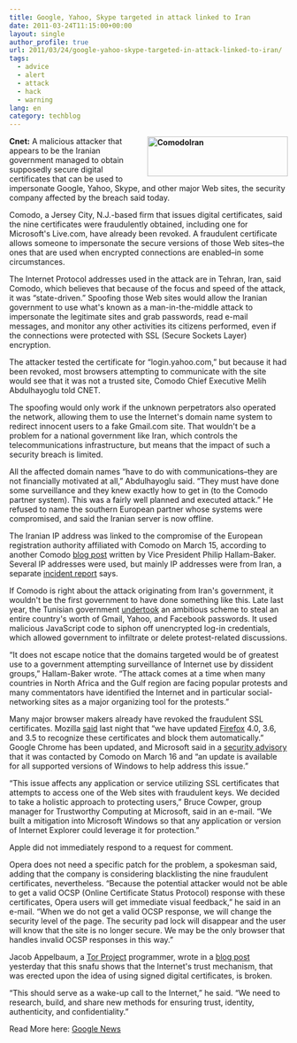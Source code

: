 ```yaml
---
title: Google, Yahoo, Skype targeted in attack linked to Iran
date: 2011-03-24T11:15:00+00:00
layout: single
author_profile: true
url: 2011/03/24/google-yahoo-skype-targeted-in-attack-linked-to-iran/
tags:
  - advice
  - alert
  - attack
  - hack
  - warning
lang: en
category: techblog
---
```

**[<img title="ComodoIran" border="0" alt="ComodoIran" align="right" src="http://lh6.ggpht.com/_vaUVXcmC3OI/TYsg3P9aj6I/AAAAAAAADyY/YSZlDesbfX4/ComodoIran_thumb%5B4%5D.png?imgmax=800" width="254" height="72" />](http://lh3.ggpht.com/_vaUVXcmC3OI/TYsg0zGgJAI/AAAAAAAADyU/wEjvWtDMkwI/s1600-h/ComodoIran%5B6%5D.png)Cnet:** A malicious attacker that appears to be the Iranian government managed to obtain supposedly secure digital certificates that can be used to impersonate Google, Yahoo, Skype, and other major Web sites, the security company affected by the breach said today. 

Comodo, a Jersey City, N.J.-based firm that issues digital certificates, said the nine certificates were fraudulently obtained, including one for Microsoft's Live.com, have already been revoked. A fraudulent certificate allows someone to impersonate the secure versions of those Web sites&#8211;the ones that are used when encrypted connections are enabled&#8211;in some circumstances.

The Internet Protocol addresses used in the attack are in Tehran, Iran, said Comodo, which believes that because of the focus and speed of the attack, it was “state-driven.” Spoofing those Web sites would allow the Iranian government to use what's known as a man-in-the-middle attack to impersonate the legitimate sites and grab passwords, read e-mail messages, and monitor any other activities its citizens performed, even if the connections were protected with SSL (Secure Sockets Layer) encryption.

The attacker tested the certificate for “login.yahoo.com,” but because it had been revoked, most browsers attempting to communicate with the site would see that it was not a trusted site, Comodo Chief Executive Melih Abdulhayoglu told CNET.

The spoofing would only work if the unknown perpetrators also operated the network, allowing them to use the Internet's domain name system to redirect innocent users to a fake Gmail.com site. That wouldn't be a problem for a national government like Iran, which controls the telecommunications infrastructure, but means that the impact of such a security breach is limited.

All the affected domain names “have to do with communications&#8211;they are not financially motivated at all,” Abdulhayoglu said. “They must have done some surveillance and they knew exactly how to get in (to the Comodo partner system). This was a fairly well planned and executed attack.” He refused to name the southern European partner whose systems were compromised, and said the Iranian server is now offline.

The Iranian IP address was linked to the compromise of the European registration authority affiliated with Comodo on March 15, according to another Comodo [blog post](http://blogs.comodo.com/it-security/data-security/the-recent-ca-compromise) written by Vice President Philip Hallam-Baker. Several IP addresses were used, but mainly IP addresses were from Iran, a separate [incident report](http://www.comodo.com/Comodo-Fraud-Incident-2011-03-23.html) says.

If Comodo is right about the attack originating from Iran's government, it wouldn't be the first government to have done something like this. Late last year, the Tunisian government [undertook](http://www.theatlantic.com/technology/archive/2011/01/the-inside-story-of-how-facebook-responded-to-tunisian-hacks/70044/) an ambitious scheme to steal an entire country's worth of Gmail, Yahoo, and Facebook passwords. It used malicious JavaScript code to siphon off unencrypted log-in credentials, which allowed government to infiltrate or delete protest-related discussions.

“It does not escape notice that the domains targeted would be of greatest use to a government attempting surveillance of Internet use by dissident groups,” Hallam-Baker wrote. “The attack comes at a time when many countries in North Africa and the Gulf region are facing popular protests and many commentators have identified the Internet and in particular social-networking sites as a major organizing tool for the protests.”

Many major browser makers already have revoked the fraudulent SSL certificates. Mozilla [said](https://blog.mozilla.com/security/2011/03/22/firefox-blocking-fraudulent-certificates/) last night that “we have updated [Firefox](http://www.cnet.com/firefox-3/) 4.0, 3.6, and 3.5 to recognize these certificates and block them automatically.” Google Chrome has been updated, and Microsoft said in a [security advisory](http://www.microsoft.com/technet/security/advisory/2524375.mspx) that it was contacted by Comodo on March 16 and “an update is available for all supported versions of Windows to help address this issue.”

“This issue affects any application or service utilizing SSL certificates that attempts to access one of the Web sites with fraudulent keys. We decided to take a holistic approach to protecting users,” Bruce Cowper, group manager for Trustworthy Computing at Microsoft, said in an e-mail. “We built a mitigation into Microsoft Windows so that any application or version of Internet Explorer could leverage it for protection.”

Apple did not immediately respond to a request for comment.

Opera does not need a specific patch for the problem, a spokesman said, adding that the company is considering blacklisting the nine fraudulent certificates, nevertheless. “Because the potential attacker would not be able to get a valid OCSP (Online Certificate Status Protocol) response with these certificates, Opera users will get immediate visual feedback,” he said in an e-mail. “When we do not get a valid OCSP response, we will change the security level of the page. The security pad lock will disappear and the user will know that the site is no longer secure. We may be the only browser that handles invalid OCSP responses in this way.”

Jacob Appelbaum, a [Tor Project](http://www.torproject.org/about/overview.html.en) programmer, wrote in a [blog post](https://blog.torproject.org/blog/detecting-certificate-authority-compromises-and-web-browser-collusion) yesterday that this snafu shows that the Internet's trust mechanism, that was erected upon the idea of using signed digital certificates, is broken.

“This should serve as a wake-up call to the Internet,” he said. “We need to research, build, and share new methods for ensuring trust, identity, authenticity, and confidentiality.”

Read More here: <a href="http://news.google.com/news/more?q=comodo&#038;hl=en&#038;prmd=ivnsu&#038;bav=on.2,or.r_gc.r_pw.&#038;um=1&#038;ie=UTF-8&#038;ncl=dEa1v8UYADeE1vMb29TbS90APoTjM&#038;ei=AWOLTfzrCIfPsgbP-tSkCg&#038;sa=X&#038;oi=news_result&#038;ct=more-results&#038;resnum=1&#038;ved=0CCsQqgIwAA" target="_blank">Google News</a>